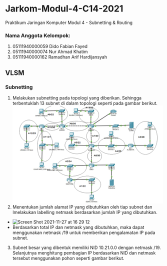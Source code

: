# Jarkom-Modul-4-C14-2021

Praktikum Jaringan Komputer Modul 4 - Subnetting & Routing
### Nama Anggota Kelompok:
1. 05111940000059 	Dido Fabian Fayed <br>
2. 05111940000074	Nur Ahmad Khatim <br>
3. 05111940000162	Ramadhan Arif Hardijansyah

## VLSM
### Subnetting
1. Melakukan subnetting pada topologi yang diberikan. Sehingga terbentuklah 13 subnet di dalam topologi seperti pada gambar berikut. 
![CIDR](https://github.com/DidoFayed/jarkom-modul-4-C14-2021/blob/main/CIDR/CIDR_1.png)
2. Menentukan jumlah alamat IP yang dibutuhkan oleh tiap subnet dan lmelakukan labelling netmask berdasarkan jumlah IP yang dibutuhkan.
- <img width="282" alt="Screen Shot 2021-11-27 at 16 29 12" src="https://user-images.githubusercontent.com/80528848/143675869-c9213a1c-df96-4e57-afe3-0dc91fd8e664.png">
- Berdasarkan total IP dan netmask yang dibutuhkan, maka dapat menggunakan netmask /19 untuk memberikan pengalamatan IP pada subnet.
3. Subnet besar yang dibentuk memiliki NID 10.21.0.0 dengan netmask /19. Selanjutnya menghitung pembagian IP berdasarkan NID dan netmask tersebut menggunakan pohon seperti gambar berikut.
